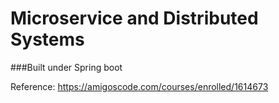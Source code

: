 # Microservice and Distributed Systems
###Built under Spring boot 

Reference: https://amigoscode.com/courses/enrolled/1614673

